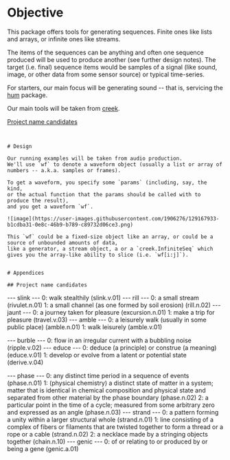 # Objective

This package offers tools for generating sequences. Finite ones like lists and arrays, or infinite ones like streams. 

The items of the sequences can be anything and often one sequence produced will be used to produce another (see further design notes). 
The target (i.e. final) sequence items would be samples of a signal (like sound, image, or other data from some sensor source) or typical time-series. 

For starters, our main focus will be generating sound -- that is, servicing the [hum](https://github.com/otosense/hum) package. 

Our main tools will be taken from [creek](https://github.com/i2mint/creek). 

[Project name candidates](##project-name-candidates)

```


# Design

Our running examples will be taken from audio production. 
We'll use `wf` to denote a waveform object (usually a list or array of numbers -- a.k.a. samples or frames). 

To get a waveform, you specify some `params` (including, say, the kind, 
or the actual function that the params should be called with to produce the result), 
and you get a waveform `wf`.

![image](https://user-images.githubusercontent.com/1906276/129167933-b1cdba31-0e8c-46b9-b789-c89732d06ce3.png)

This `wf` could be a fixed-size object like an array, or could be a source of unbounded amounts of data, 
like a generator, a stream object, a or a `creek.InfiniteSeq` which gives you the array-like ability to slice (i.e. `wf[i:j]`). 


# Appendices

## Project name candidates

```
--- slink ---
0: walk stealthily (slink.v.01)
--- rill ---
0: a small stream (rivulet.n.01)
1: a small channel (as one formed by soil erosion) (rill.n.02)
--- jaunt ---
0: a journey taken for pleasure (excursion.n.01)
1: make a trip for pleasure (travel.v.03)
--- amble ---
0: a leisurely walk (usually in some public place) (amble.n.01)
1: walk leisurely (amble.v.01)

--- burble ---
0: flow in an irregular current with a bubbling noise (ripple.v.02)
--- educe ---
0: deduce (a principle) or construe (a meaning) (educe.v.01)
1: develop or evolve from a latent or potential state (derive.v.04)

--- phase ---
0: any distinct time period in a sequence of events (phase.n.01)
1: (physical chemistry) a distinct state of matter in a system; matter that is identical in chemical composition and physical state and separated from other material by the phase boundary (phase.n.02)
2: a particular point in the time of a cycle; measured from some arbitrary zero and expressed as an angle (phase.n.03)
--- strand ---
0: a pattern forming a unity within a larger structural whole (strand.n.01)
1: line consisting of a complex of fibers or filaments that are twisted together to form a thread or a rope or a cable (strand.n.02)
2: a necklace made by a stringing objects together (chain.n.10)
--- genic ---
0: of or relating to or produced by or being a gene (genic.a.01)
